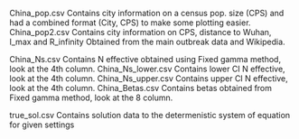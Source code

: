 China_pop.csv Contains city information on a census pop. size (CPS) and had a combined format (City, CPS) to make some plotting easier.
China_pop2.csv Contains city information on CPS, distance to Wuhan, I_max and R_infinity
Obtained from the main outbreak data and Wikipedia.

China_Ns.csv Contains N effective obtained using Fixed gamma method, look at the 4th column.
China_Ns_lower.csv Contains lower CI N effective, look at the 4th column.
China_Ns_upper.csv Contains upper CI N effective, look at the 4th column.
China_Betas.csv Contains betas obtained from Fixed gamma method, look at the 8 column.

true_sol.csv Contains solution data to the determenistic system of equation for given settings

